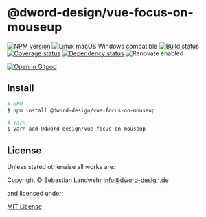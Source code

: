 <!-- TITLE/ -->
# @dword-design/vue-focus-on-mouseup
<!-- /TITLE -->

<!-- BADGES/ -->
[![NPM version](https://img.shields.io/npm/v/@dword-design/vue-focus-on-mouseup.svg)](https://npmjs.org/package/@dword-design/vue-focus-on-mouseup)
![Linux macOS Windows compatible](https://img.shields.io/badge/os-linux%20%7C%C2%A0macos%20%7C%C2%A0windows-blue)
[![Build status](https://img.shields.io/github/workflow/status/dword-design/vue-focus-on-mouseup/build)](https://github.com/dword-design/vue-focus-on-mouseup/actions)
[![Coverage status](https://img.shields.io/coveralls/dword-design/vue-focus-on-mouseup)](https://coveralls.io/github/dword-design/vue-focus-on-mouseup)
[![Dependency status](https://img.shields.io/david/dword-design/vue-focus-on-mouseup)](https://david-dm.org/dword-design/vue-focus-on-mouseup)
![Renovate enabled](https://img.shields.io/badge/renovate-enabled-brightgreen)

[![Open in Gitpod](https://gitpod.io/button/open-in-gitpod.svg)](https://gitpod.io/#https://github.com/dword-design/vue-focus-on-mouseup)
<!-- /BADGES -->

<!-- DESCRIPTION/ -->

<!-- /DESCRIPTION -->

<!-- INSTALL/ -->
## Install

```bash
# NPM
$ npm install @dword-design/vue-focus-on-mouseup

# Yarn
$ yarn add @dword-design/vue-focus-on-mouseup
```
<!-- /INSTALL -->

<!-- LICENSE/ -->
## License

Unless stated otherwise all works are:

Copyright &copy; Sebastian Landwehr <info@dword-design.de>

and licensed under:

[MIT License](https://opensource.org/licenses/MIT)
<!-- /LICENSE -->
